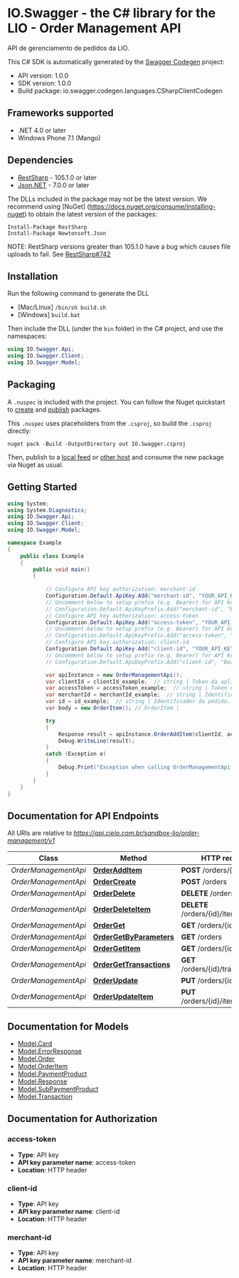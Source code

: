 # IO.Swagger - the C# library for the LIO - Order Management API

API de gerenciamento de pedidos da LIO.

This C# SDK is automatically generated by the [Swagger Codegen](https://github.com/swagger-api/swagger-codegen) project:

- API version: 1.0.0
- SDK version: 1.0.0
- Build package: io.swagger.codegen.languages.CSharpClientCodegen

<a name="frameworks-supported"></a>
## Frameworks supported
- .NET 4.0 or later
- Windows Phone 7.1 (Mango)

<a name="dependencies"></a>
## Dependencies
- [RestSharp](https://www.nuget.org/packages/RestSharp) - 105.1.0 or later
- [Json.NET](https://www.nuget.org/packages/Newtonsoft.Json/) - 7.0.0 or later

The DLLs included in the package may not be the latest version. We recommend using [NuGet] (https://docs.nuget.org/consume/installing-nuget) to obtain the latest version of the packages:
```
Install-Package RestSharp
Install-Package Newtonsoft.Json
```

NOTE: RestSharp versions greater than 105.1.0 have a bug which causes file uploads to fail. See [RestSharp#742](https://github.com/restsharp/RestSharp/issues/742)

<a name="installation"></a>
## Installation
Run the following command to generate the DLL
- [Mac/Linux] `/bin/sh build.sh`
- [Windows] `build.bat`

Then include the DLL (under the `bin` folder) in the C# project, and use the namespaces:
```csharp
using IO.Swagger.Api;
using IO.Swagger.Client;
using IO.Swagger.Model;
```

<a name="packaging"></a>
## Packaging

A `.nuspec` is included with the project. You can follow the Nuget quickstart to [create](https://docs.microsoft.com/en-us/nuget/quickstart/create-and-publish-a-package#create-the-package) and [publish](https://docs.microsoft.com/en-us/nuget/quickstart/create-and-publish-a-package#publish-the-package) packages.

This `.nuspec` uses placeholders from the `.csproj`, so build the `.csproj` directly:

```
nuget pack -Build -OutputDirectory out IO.Swagger.csproj
```

Then, publish to a [local feed](https://docs.microsoft.com/en-us/nuget/hosting-packages/local-feeds) or [other host](https://docs.microsoft.com/en-us/nuget/hosting-packages/overview) and consume the new package via Nuget as usual.

<a name="getting-started"></a>
## Getting Started

```csharp
using System;
using System.Diagnostics;
using IO.Swagger.Api;
using IO.Swagger.Client;
using IO.Swagger.Model;

namespace Example
{
    public class Example
    {
        public void main()
        {
            
            // Configure API key authorization: merchant-id
            Configuration.Default.ApiKey.Add("merchant-id", "YOUR_API_KEY");
            // Uncomment below to setup prefix (e.g. Bearer) for API key, if needed
            // Configuration.Default.ApiKeyPrefix.Add("merchant-id", "Bearer");
            // Configure API key authorization: access-token
            Configuration.Default.ApiKey.Add("access-token", "YOUR_API_KEY");
            // Uncomment below to setup prefix (e.g. Bearer) for API key, if needed
            // Configuration.Default.ApiKeyPrefix.Add("access-token", "Bearer");
            // Configure API key authorization: client-id
            Configuration.Default.ApiKey.Add("client-id", "YOUR_API_KEY");
            // Uncomment below to setup prefix (e.g. Bearer) for API key, if needed
            // Configuration.Default.ApiKeyPrefix.Add("client-id", "Bearer");

            var apiInstance = new OrderManagementApi();
            var clientId = clientId_example;  // string | Token da aplicação (APP Token) gerado durante o processo de cadastro.
            var accessToken = accessToken_example;  // string | Token de acesso (Access Token) gerado durante o processo de cadastro.
            var merchantId = merchantId_example;  // string | Identificador do estabelecimento comercial gerado durante o processo de cadastro.
            var id = id_example;  // string | Identificador do pedido.
            var body = new OrderItem(); // OrderItem | 

            try
            {
                Response result = apiInstance.OrderAddItem(clientId, accessToken, merchantId, id, body);
                Debug.WriteLine(result);
            }
            catch (Exception e)
            {
                Debug.Print("Exception when calling OrderManagementApi.OrderAddItem: " + e.Message );
            }
        }
    }
}
```

<a name="documentation-for-api-endpoints"></a>
## Documentation for API Endpoints

All URIs are relative to *https://api.cielo.com.br/sandbox-lio/order-management/v1*

Class | Method | HTTP request | Description
------------ | ------------- | ------------- | -------------
*OrderManagementApi* | [**OrderAddItem**](docs/OrderManagementApi.md#orderadditem) | **POST** /orders/{id}/items | 
*OrderManagementApi* | [**OrderCreate**](docs/OrderManagementApi.md#ordercreate) | **POST** /orders | 
*OrderManagementApi* | [**OrderDelete**](docs/OrderManagementApi.md#orderdelete) | **DELETE** /orders/{id} | 
*OrderManagementApi* | [**OrderDeleteItem**](docs/OrderManagementApi.md#orderdeleteitem) | **DELETE** /orders/{id}/items/{itemId} | 
*OrderManagementApi* | [**OrderGet**](docs/OrderManagementApi.md#orderget) | **GET** /orders/{id} | 
*OrderManagementApi* | [**OrderGetByParameters**](docs/OrderManagementApi.md#ordergetbyparameters) | **GET** /orders | 
*OrderManagementApi* | [**OrderGetItem**](docs/OrderManagementApi.md#ordergetitem) | **GET** /orders/{id}/items | 
*OrderManagementApi* | [**OrderGetTransactions**](docs/OrderManagementApi.md#ordergettransactions) | **GET** /orders/{id}/transactions | 
*OrderManagementApi* | [**OrderUpdate**](docs/OrderManagementApi.md#orderupdate) | **PUT** /orders/{id} | 
*OrderManagementApi* | [**OrderUpdateItem**](docs/OrderManagementApi.md#orderupdateitem) | **PUT** /orders/{id}/items/{itemId} | 


<a name="documentation-for-models"></a>
## Documentation for Models

 - [Model.Card](docs/Card.md)
 - [Model.ErrorResponse](docs/ErrorResponse.md)
 - [Model.Order](docs/Order.md)
 - [Model.OrderItem](docs/OrderItem.md)
 - [Model.PaymentProduct](docs/PaymentProduct.md)
 - [Model.Response](docs/Response.md)
 - [Model.SubPaymentProduct](docs/SubPaymentProduct.md)
 - [Model.Transaction](docs/Transaction.md)


<a name="documentation-for-authorization"></a>
## Documentation for Authorization

<a name="access-token"></a>
### access-token

- **Type**: API key
- **API key parameter name**: access-token
- **Location**: HTTP header

<a name="client-id"></a>
### client-id

- **Type**: API key
- **API key parameter name**: client-id
- **Location**: HTTP header

<a name="merchant-id"></a>
### merchant-id

- **Type**: API key
- **API key parameter name**: merchant-id
- **Location**: HTTP header

